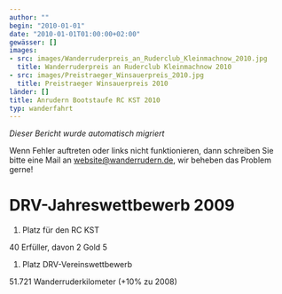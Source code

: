 ```yaml
---
author: ""
begin: "2010-01-01"
date: "2010-01-01T01:00:00+02:00"
gewässer: []
images:
- src: images/Wanderruderpreis_an_Ruderclub_Kleinmachnow_2010.jpg
  title: Wanderruderpreis an Ruderclub Kleinmachnow 2010
- src: images/Preistraeger_Winsauerpreis_2010.jpg
  title: Preistraeger Winsauerpreis 2010
länder: []
title: Anrudern Bootstaufe RC KST 2010
typ: wanderfahrt
---
```



*Dieser Bericht wurde automatisch migriert*

Wenn Fehler auftreten oder links nicht funktionieren, dann schreiben Sie bitte eine Mail an website@wanderrudern.de, wir beheben das Problem gerne!



# DRV-Jahreswettbewerb 2009


1. Platz für den RC KST

40 Erfüller, davon 2 Gold 5

1. Platz DRV-Vereinswettbewerb

51.721 Wanderruderkilometer (+10% zu 2008)